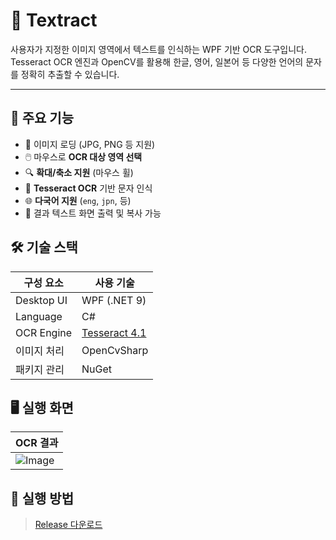 ﻿# 📖 Textract

사용자가 지정한 이미지 영역에서 텍스트를 인식하는 WPF 기반 OCR 도구입니다.  
Tesseract OCR 엔진과 OpenCV를 활용해 한글, 영어, 일본어 등 다양한 언어의 문자를 정확히 추출할 수 있습니다.

---

## 📌 주요 기능

- 📁 이미지 로딩 (JPG, PNG 등 지원)
- 🖱️ 마우스로 **OCR 대상 영역 선택**
- 🔍 **확대/축소 지원** (마우스 휠)
- 🧠 **Tesseract OCR** 기반 문자 인식
- 🌐 **다국어 지원** (`eng`, `jpn`, 등)
- 📝 결과 텍스트 화면 출력 및 복사 가능

## 🛠️ 기술 스택

| 구성 요소       | 사용 기술 |
|----------------|-----------|
| Desktop UI     | WPF (.NET 9) |
| Language       | C# |
| OCR Engine     | [Tesseract 4.1](https://github.com/tesseract-ocr/tessdata) |
| 이미지 처리     | OpenCvSharp |
| 패키지 관리     | NuGet |

## 🖥️ 실행 화면

|OCR 결과 |
|-----------|
|![Image](https://github.com/user-attachments/assets/a8866cec-02e8-4c0a-a193-651a832b1121)|

## 🚀 실행 방법

> [Release 다운로드](https://github.com/HYK-Nov/textract/releases/tag/1.0.0)